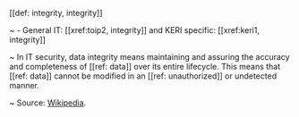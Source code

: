 [[def: integrity, integrity]]

~ - General IT: [[xref:toip2, integrity]] and KERI specific: [[xref:keri1, integrity]]

~ In IT security, data integrity means maintaining and assuring the accuracy and completeness of [[ref: data]] over its entire lifecycle. This means that [[ref: data]] cannot be modified in an [[ref: unauthorized]] or undetected manner.

~ Source: [Wikipedia](https://en.wikipedia.org/wiki/Information_security#Integrity).
